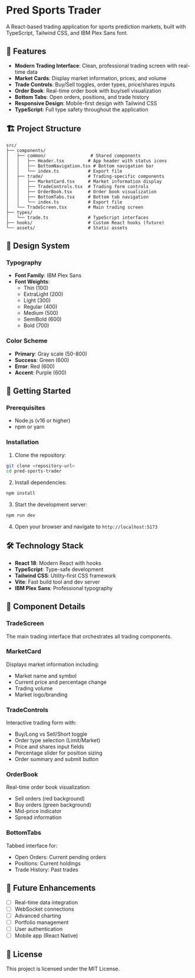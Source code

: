 # Pred Sports Trader

A React-based trading application for sports prediction markets, built with TypeScript, Tailwind CSS, and IBM Plex Sans font.

## 🎯 Features

- **Modern Trading Interface**: Clean, professional trading screen with real-time data
- **Market Cards**: Display market information, prices, and volume
- **Trade Controls**: Buy/Sell toggles, order types, price/shares inputs
- **Order Book**: Real-time order book with buy/sell visualization
- **Bottom Tabs**: Open orders, positions, and trade history
- **Responsive Design**: Mobile-first design with Tailwind CSS
- **TypeScript**: Full type safety throughout the application

## 🏗️ Project Structure

```
src/
├── components/
│   ├── common/                 # Shared components
│   │   ├── Header.tsx         # App header with status icons
│   │   ├── BottomNavigation.tsx # Bottom navigation bar
│   │   └── index.ts           # Export file
│   ├── trade/                 # Trading-specific components
│   │   ├── MarketCard.tsx     # Market information display
│   │   ├── TradeControls.tsx  # Trading form controls
│   │   ├── OrderBook.tsx      # Order book visualization
│   │   ├── BottomTabs.tsx     # Bottom tab navigation
│   │   └── index.ts           # Export file
│   └── TradeScreen.tsx        # Main trading screen
├── types/
│   └── trade.ts               # TypeScript interfaces
├── hooks/                     # Custom React hooks (future)
└── assets/                    # Static assets
```

## 🎨 Design System

### Typography
- **Font Family**: IBM Plex Sans
- **Font Weights**: 
  - Thin (100)
  - ExtraLight (200)
  - Light (300)
  - Regular (400)
  - Medium (500)
  - SemiBold (600)
  - Bold (700)

### Color Scheme
- **Primary**: Gray scale (50-800)
- **Success**: Green (600)
- **Error**: Red (600)
- **Accent**: Purple (600)

## 🚀 Getting Started

### Prerequisites
- Node.js (v16 or higher)
- npm or yarn

### Installation

1. Clone the repository:
```bash
git clone <repository-url>
cd pred-sports-trader
```

2. Install dependencies:
```bash
npm install
```

3. Start the development server:
```bash
npm run dev
```

4. Open your browser and navigate to `http://localhost:5173`

## 🛠️ Technology Stack

- **React 18**: Modern React with hooks
- **TypeScript**: Type-safe development
- **Tailwind CSS**: Utility-first CSS framework
- **Vite**: Fast build tool and dev server
- **IBM Plex Sans**: Professional typography

## 📱 Component Details

### TradeScreen
The main trading interface that orchestrates all trading components.

### MarketCard
Displays market information including:
- Market name and symbol
- Current price and percentage change
- Trading volume
- Market logo/branding

### TradeControls
Interactive trading form with:
- Buy/Long vs Sell/Short toggle
- Order type selection (Limit/Market)
- Price and shares input fields
- Percentage slider for position sizing
- Order summary and submit button

### OrderBook
Real-time order book visualization:
- Sell orders (red background)
- Buy orders (green background)
- Mid-price indicator
- Spread information

### BottomTabs
Tabbed interface for:
- Open Orders: Current pending orders
- Positions: Current holdings
- Trade History: Past trades

## 🎯 Future Enhancements

- [ ] Real-time data integration
- [ ] WebSocket connections
- [ ] Advanced charting
- [ ] Portfolio management
- [ ] User authentication
- [ ] Mobile app (React Native)

## 📄 License

This project is licensed under the MIT License.

